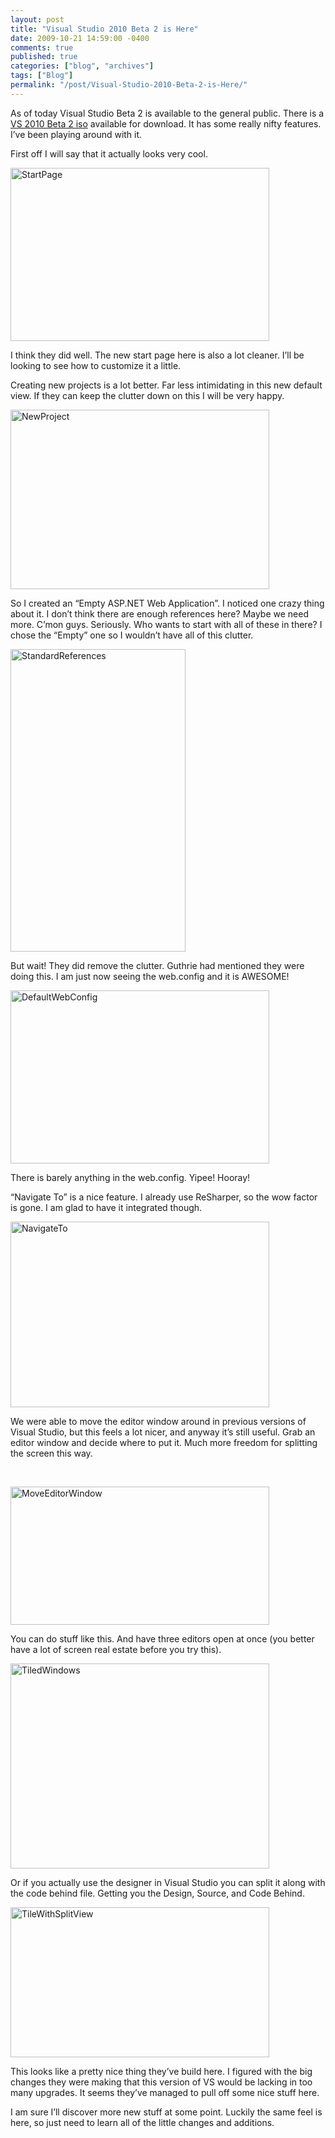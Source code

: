 ```yaml
---
layout: post
title: "Visual Studio 2010 Beta 2 is Here"
date: 2009-10-21 14:59:00 -0400
comments: true
published: true
categories: ["blog", "archives"]
tags: ["Blog"]
permalink: "/post/Visual-Studio-2010-Beta-2-is-Here/"
---
```

<!-- more -->

<p>As of today Visual Studio Beta 2 is available to the general public. There is a <a href="http://bit.ly/3q8M64" target="_blank">VS 2010 Beta 2 iso</a> available for download. It has some really nifty features. I&rsquo;ve been playing around with it.</p>
<p>First off I will say that it actually looks very cool.</p>
<p><a href="/files/media/image/WindowsLiveWriter/VisualStudio2010Beta2ishere_7D21/StartPage_2.png"><img style="border-right-width: 0px; display: inline; border-top-width: 0px; border-bottom-width: 0px; border-left-width: 0px" title="StartPage" src="http://brendan.enrick.com/files/media/image/WindowsLiveWriter/VisualStudio2010Beta2ishere_7D21/StartPage_thumb.png" border="0" alt="StartPage" width="414" height="277" /></a></p>
<p>I think they did well. The new start page here is also a lot cleaner. I&rsquo;ll be looking to see how to customize it a little.</p>
<p>Creating new projects is a lot better. Far less intimidating in this new default view. If they can keep the clutter down on this I will be very happy.</p>
<p><a href="/files/media/image/WindowsLiveWriter/VisualStudio2010Beta2ishere_7D21/NewProject_2.png"><img style="border-right-width: 0px; display: inline; border-top-width: 0px; border-bottom-width: 0px; border-left-width: 0px" title="NewProject" src="http://brendan.enrick.com/files/media/image/WindowsLiveWriter/VisualStudio2010Beta2ishere_7D21/NewProject_thumb.png" border="0" alt="NewProject" width="414" height="287" /></a></p>
<p>So I created an &ldquo;Empty ASP.NET Web Application&rdquo;. I noticed one crazy thing about it. I don&rsquo;t think there are enough references here? Maybe we need more. C&rsquo;mon guys. Seriously. Who wants to start with all of these in there? I chose the &ldquo;Empty&rdquo; one so I wouldn&rsquo;t have all of this clutter.</p>
<p><a href="/files/media/image/WindowsLiveWriter/VisualStudio2010Beta2ishere_7D21/StandardReferences_2.png"><img style="border-right-width: 0px; display: inline; border-top-width: 0px; border-bottom-width: 0px; border-left-width: 0px" title="StandardReferences" src="http://brendan.enrick.com/files/media/image/WindowsLiveWriter/VisualStudio2010Beta2ishere_7D21/StandardReferences_thumb.png" border="0" alt="StandardReferences" width="280" height="484" /></a></p>
<p>But wait! They did remove the clutter. Guthrie had mentioned they were doing this. I am just now seeing the web.config and it is AWESOME!</p>
<p><a href="/files/media/image/WindowsLiveWriter/VisualStudio2010Beta2ishere_7D21/DefaultWebConfig_2.png"><img style="border-right-width: 0px; display: inline; border-top-width: 0px; border-bottom-width: 0px; border-left-width: 0px" title="DefaultWebConfig" src="http://brendan.enrick.com/files/media/image/WindowsLiveWriter/VisualStudio2010Beta2ishere_7D21/DefaultWebConfig_thumb.png" border="0" alt="DefaultWebConfig" width="414" height="277" /></a></p>
<p>There is barely anything in the web.config. Yipee! Hooray!</p>
<p>&ldquo;Navigate To&rdquo; is a nice feature. I already use ReSharper, so the wow factor is gone. I am glad to have it integrated though.</p>
<p><a href="/files/media/image/WindowsLiveWriter/VisualStudio2010Beta2ishere_7D21/NavigateTo_2.png"><img style="border-right-width: 0px; display: inline; border-top-width: 0px; border-bottom-width: 0px; border-left-width: 0px" title="NavigateTo" src="http://brendan.enrick.com/files/media/image/WindowsLiveWriter/VisualStudio2010Beta2ishere_7D21/NavigateTo_thumb.png" border="0" alt="NavigateTo" width="414" height="297" /></a></p>
<p>We were able to move the editor window around in previous versions of Visual Studio, but this feels a lot nicer, and anyway it&rsquo;s still useful. Grab an editor window and decide where to put it. Much more freedom for splitting the screen this way.</p>
<p>&nbsp;</p>
<p><a href="/files/media/image/WindowsLiveWriter/VisualStudio2010Beta2ishere_7D21/MoveEditorWindow_4.png"><img style="border-right-width: 0px; display: inline; border-top-width: 0px; border-bottom-width: 0px; border-left-width: 0px" title="MoveEditorWindow" src="http://brendan.enrick.com/files/media/image/WindowsLiveWriter/VisualStudio2010Beta2ishere_7D21/MoveEditorWindow_thumb_1.png" border="0" alt="MoveEditorWindow" width="414" height="221" /></a></p>
<p>You can do stuff like this. And have three editors open at once (you better have a lot of screen real estate before you try this).</p>
<p><a href="/files/media/image/WindowsLiveWriter/VisualStudio2010Beta2ishere_7D21/TiledWindows_2.png"><img style="border-right-width: 0px; display: inline; border-top-width: 0px; border-bottom-width: 0px; border-left-width: 0px" title="TiledWindows" src="http://brendan.enrick.com/files/media/image/WindowsLiveWriter/VisualStudio2010Beta2ishere_7D21/TiledWindows_thumb.png" border="0" alt="TiledWindows" width="414" height="328" /></a></p>
<p>Or if you actually use the designer in Visual Studio you can split it along with the code behind file. Getting you the Design, Source, and Code Behind.</p>
<p><a href="/files/media/image/WindowsLiveWriter/VisualStudio2010Beta2ishere_7D21/TileWithSplitView_2.png"><img style="border-right-width: 0px; display: inline; border-top-width: 0px; border-bottom-width: 0px; border-left-width: 0px" title="TileWithSplitView" src="http://brendan.enrick.com/files/media/image/WindowsLiveWriter/VisualStudio2010Beta2ishere_7D21/TileWithSplitView_thumb.png" border="0" alt="TileWithSplitView" width="414" height="240" /></a></p>
<p>This looks like a pretty nice thing they&rsquo;ve build here. I figured with the big changes they were making that this version of VS would be lacking in too many upgrades. It seems they&rsquo;ve managed to pull off some nice stuff here.</p>
<p>I am sure I&rsquo;ll discover more new stuff at some point. Luckily the same feel is here, so just need to learn all of the little changes and additions.</p>
